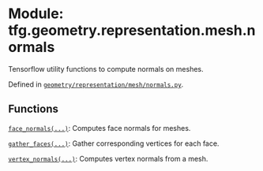 <div itemscope itemtype="http://developers.google.com/ReferenceObject">
<meta itemprop="name" content="tfg.geometry.representation.mesh.normals" />
<meta itemprop="path" content="Stable" />
</div>

# Module: tfg.geometry.representation.mesh.normals

Tensorflow utility functions to compute normals on meshes.



Defined in [`geometry/representation/mesh/normals.py`](https://cs.corp.google.com/#piper///depot/google3/third_party/py/tensorflow_graphics/geometry/representation/mesh/normals.py).

<!-- Placeholder for "Used in" -->


## Functions

[`face_normals(...)`](../../../../tfg/geometry/representation/mesh/normals/face_normals.md): Computes face normals for meshes.

[`gather_faces(...)`](../../../../tfg/geometry/representation/mesh/normals/gather_faces.md): Gather corresponding vertices for each face.

[`vertex_normals(...)`](../../../../tfg/geometry/representation/mesh/normals/vertex_normals.md): Computes vertex normals from a mesh.

